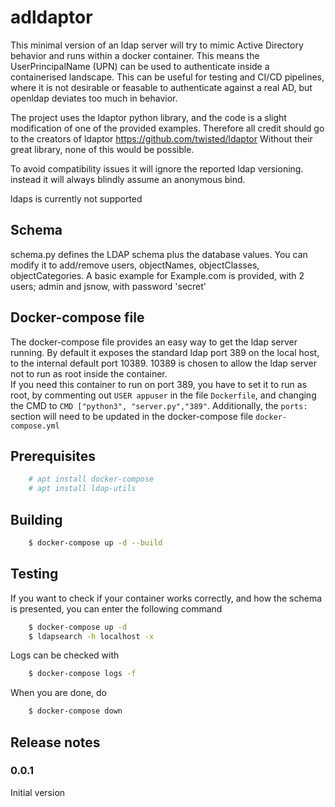# adldaptor

This minimal version of an ldap server will try to mimic Active Directory behavior and runs within a docker container. This means the UserPrincipalName (UPN) can be used to authenticate inside a containerised landscape. This can be useful for testing and CI/CD pipelines, where it is not desirable or feasable to authenticate against a real AD, but openldap deviates too much in behavior.  

The project uses the ldaptor python library, and the code is a slight modification of one of the provided examples. Therefore all credit should go to the creators of ldaptor https://github.com/twisted/ldaptor Without their great library, none of this would be possible.

To avoid compatibility issues it will ignore the reported ldap versioning. instead it will always blindly assume an anonymous bind.

ldaps is currently not supported

## Schema

schema.py defines the LDAP schema plus the database values. You can modify it to add/remove users, objectNames, objectClasses, objectCategories. A basic example for Example.com is provided, with 2 users; admin and jsnow, with password 'secret'

## Docker-compose file

The docker-compose file provides an easy way to get the ldap server running. By default it exposes the standard ldap port 389 on the local host, to the internal default port 10389. 10389 is chosen to allow the ldap server not to run as root inside the container.  
If you need this container to run on port 389, you have to set it to run as root, by commenting out `USER appuser` in the file `Dockerfile`, and changing the CMD to `CMD ["python3", "server.py","389"`. Additionally, the `ports:` section will need to be updated in the docker-compose file `docker-compose.yml`

## Prerequisites

```bash
    # apt install docker-compose
    # apt install ldap-utils
```

## Building

```bash
    $ docker-compose up -d --build
```

## Testing

If you want to check if your container works correctly, and how the schema is presented, you can enter the following command

```bash
    $ docker-compose up -d
    $ ldapsearch -h localhost -x
```

Logs can be checked with

```bash
    $ docker-compose logs -f
```

When you are done, do

```bash
    $ docker-compose down
```

## Release notes
### 0.0.1
Initial version


